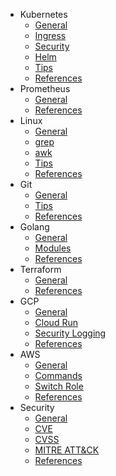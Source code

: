 - Kubernetes
  - [General](k8s/general.md)
  - [Ingress](k8s/ingress.md)
  - [Security](k8s/security.md)
  - [Helm](k8s/helm.md)
  - [Tips](k8s/tips.md)
  - [References](k8s/references.md)
- Prometheus
  - [General](prometheus/general.md)
  - [References](prometheus/references.md)
- Linux
  - [General](linux/general.md)
  - [grep](linux/grep.md)
  - [awk](linux/awk.md)
  - [Tips](linux/tips.md)
  - [References](linux/references.md)
- Git
  - [General](git/general.md)
  - [Tips](git/tips.md)
  - [References](git/references.md)
- Golang
  - [General](golang/general.md)
  - [Modules](golang/modules.md)
  - [References](golang/references.md)
- Terraform
  - [General](terraform/general.md)
  - [References](terraform/references.md)
- GCP
  - [General](gcp/general.md)
  - [Cloud Run](gcp/cloudrun.md)
  - [Security Logging](gcp/security_logging.md)
  - [References](gcp/references.md)
- AWS
  - [General](aws/general.md)
  - [Commands](aws/command.md)
  - [Switch Role](aws/switch-role.md)
  - [References](aws/references.md)
- Security
  - [General](security/general.md)
  - [CVE](security/cve.md)
  - [CVSS](security/cvss.md)
  - [MITRE ATT&CK](security/mitre-attck.md)
  - [References](security/references.md)

